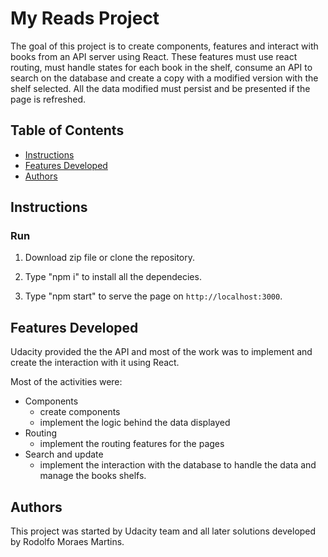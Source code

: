 # My Reads Project
The goal of this project is to create components, features and interact with books from an API server using React.
These features must use react routing, must handle states for each book in the shelf, consume an API to search on the database and create a copy with a modified version with the shelf selected. All the data modified must persist and be presented if the page is refreshed.

## Table of Contents

- [Instructions](#instructions)
- [Features Developed](#featuresDeveloped)
- [Authors](#authors)

## Instructions

### Run

1. Download zip file or clone the repository.

2. Type "npm i" to install all the dependecies.

3. Type "npm start" to serve the page on `http://localhost:3000`.

## Features Developed
Udacity provided the the API and most of the work was to implement and create the interaction with it using React.

Most of the activities were:
- Components
    - create components
    - implement the logic behind the data displayed
- Routing
    - implement the routing features for the pages
- Search and update
    - implement the interaction with the database to handle the data and manage the books shelfs.

## Authors
This project was started by Udacity team and all later solutions developed by Rodolfo Moraes Martins.